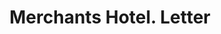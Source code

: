 ---
doi: 10.7916/D8B00GX1
date_other: '1880'
date_other_textual: 1880-1889
form: correspondence
genre:
- Letters (correspondence)
name:
- Merchants Hotel
object_in_context_url: https://biggert.cul.columbia.edu/items/view/ave_biggert_00678
subject_hierarchical_geographic:
- St. Paul, Minnesota, United States
subject_name:
- Merchants Hotel
title: Merchants Hotel. Letter
sort_title: Merchants Hotel. Letter
call_number: ave_biggert_00678
coordinates:
- 44.94416666666666,-93.0936111111111
pid: ave_biggert_00678
identifiers: ave_biggert_00678
thumbnail: https://derivativo-3.library.columbia.edu/iiif/2/ldpd:345625/full/!256,256/0/native.jpg
permalink: "/items/ave_biggert_00678/"
layout: iiif-image-page
---